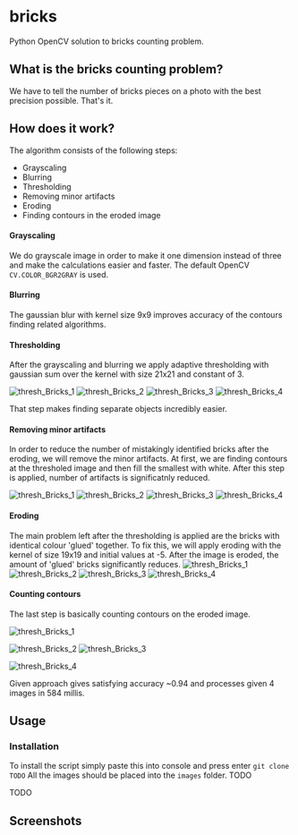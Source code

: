 # bricks
Python OpenCV solution to bricks counting problem.
## What is the bricks counting problem?
We have to tell the number of bricks pieces on a photo with the best precision possible. That's it.
## How does it work?

The algorithm consists of the following steps:
- Grayscaling
- Blurring
- Thresholding
- Removing minor artifacts
- Eroding
- Finding contours in the eroded image

#### Grayscaling
  We do grayscale image in order to make it one dimension instead of three and make the calculations easier and faster. The default OpenCV `CV.COLOR_BGR2GRAY` is used.
  
#### Blurring
  The gaussian blur with kernel size 9x9 improves accuracy of the contours finding related algorithms.
  
#### Thresholding
  After the grayscaling and blurring we apply adaptive thresholding with gaussian sum over the kernel with size 21x21 and constant of 3.
  
![thresh_Bricks_1](https://user-images.githubusercontent.com/78561567/193474881-abca9091-0072-45ac-a959-587c3f161b55.jpg)
![thresh_Bricks_2](https://user-images.githubusercontent.com/78561567/193474882-c7d35d4e-5584-4f63-bf78-33e90e8cf1a3.jpg)
![thresh_Bricks_3](https://user-images.githubusercontent.com/78561567/193474876-6f2a340b-d5cf-4851-886b-80cef0afdc5f.jpg)
![thresh_Bricks_4](https://user-images.githubusercontent.com/78561567/193474884-0044a157-e3f4-4216-a707-fd59197ba9cf.jpg)

That step makes finding separate objects incredibly easier.

#### Removing minor artifacts
  In order to reduce the number of mistakingly identified bricks after the eroding, we will remove the minor artifacts. At first, we are finding contours at the thresholed image and then fill the smallest with white. After this step is applied, number of artifacts is significatnly reduced.
  
  ![thresh_Bricks_1](https://user-images.githubusercontent.com/78561567/193475116-a58ede47-0879-4fbb-b5f3-75d13394561b.jpg)
![thresh_Bricks_2](https://user-images.githubusercontent.com/78561567/193475118-a12ceaf3-29dd-4e90-a9fb-1deae37de313.jpg)
![thresh_Bricks_3](https://user-images.githubusercontent.com/78561567/193475119-0dd1cb33-a29d-454c-bb19-b800380efba7.jpg)
![thresh_Bricks_4](https://user-images.githubusercontent.com/78561567/193475121-752334bb-4a03-4fe4-a9b3-5f2ac161c9fc.jpg)


#### Eroding
  The main problem left after the thresholding is applied are the bricks with identical colour 'glued' together. To fix this, we will apply eroding with the kernel of size 19x19 and initial values at -5. After the image is eroded, the amount of 'glued' bricks significantly reduces.
  ![thresh_Bricks_1](https://user-images.githubusercontent.com/78561567/193475236-a8673b99-d319-47f0-909c-a64bd646e7de.jpg)![thresh_Bricks_2](https://user-images.githubusercontent.com/78561567/193475238-1797f709-ba1c-4014-b98a-bc94e2ba451a.jpg)
![thresh_Bricks_3](https://user-images.githubusercontent.com/78561567/193475240-7263641b-780d-4ac9-9ff1-1d8b8ec690d5.jpg)
![thresh_Bricks_4](https://user-images.githubusercontent.com/78561567/193475241-c14c1544-6e6d-4e96-bdf2-5d69727bc6da.jpg)

#### Counting contours
  The last step is basically counting contours on the eroded image.

 ![thresh_Bricks_1](https://user-images.githubusercontent.com/78561567/193475331-1a3efa5a-47e0-450f-a6ae-1e0034c38e3f.jpg)

![thresh_Bricks_2](https://user-images.githubusercontent.com/78561567/193475334-2123a4ed-b5ac-4d1d-aead-f284b0e7d945.jpg)
![thresh_Bricks_3](https://user-images.githubusercontent.com/78561567/193475336-c6cf4519-5080-4447-a3c6-d2ce846ca760.jpg)


![thresh_Bricks_4](https://user-images.githubusercontent.com/78561567/193475338-7aa3e881-c00c-4da2-8332-909581b17f00.jpg)

Given approach gives satisfying accuracy ~0.94 and processes given 4 images in 584 millis.

## Usage

### Installation
  To install the script simply paste this into console and press enter `git clone TODO`
  All the images should be placed into the `images` folder. TODO 

TODO
## Screenshots
